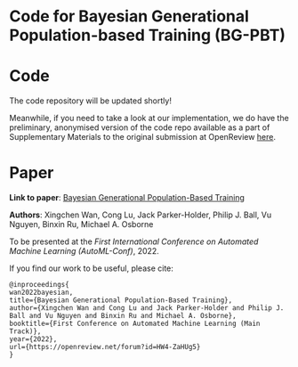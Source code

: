 # Code for Bayesian Generational Population-based Training (BG-PBT)

# Code
The code repository will be updated shortly!

Meanwhile, if you need to take a look at our implementation, we do have the preliminary, anonymised version of the code repo available as a part of Supplementary Materials to the original submission at OpenReview [here](https://openreview.net/forum?id=HW4-ZaHUg5).

# Paper
**Link to paper**: [Bayesian Generational Population-Based Training](https://openreview.net/forum?id=HW4-ZaHUg5) 

**Authors**: Xingchen Wan, Cong Lu, Jack Parker-Holder, Philip J. Ball, Vu Nguyen, Binxin Ru, Michael A. Osborne

To be presented at the *First International Conference on Automated Machine Learning (AutoML-Conf)*, 2022.

If you find our work to be useful, please cite:
```
@inproceedings{
wan2022bayesian,
title={Bayesian Generational Population-Based Training},
author={Xingchen Wan and Cong Lu and Jack Parker-Holder and Philip J. Ball and Vu Nguyen and Binxin Ru and Michael A. Osborne},
booktitle={First Conference on Automated Machine Learning (Main Track)},
year={2022},
url={https://openreview.net/forum?id=HW4-ZaHUg5}
}
```
